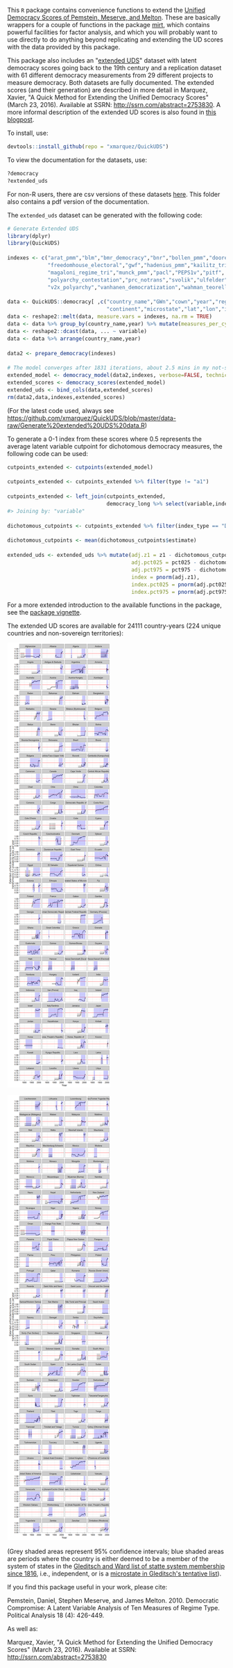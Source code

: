 <!-- README.md is generated from README.Rmd. Please edit that file -->
This `R` package contains convenience functions to extend the [Unified Democracy Scores of Pemstein, Meserve, and Melton](http://www.unified-democracy-scores.org/). These are basically wrappers for a couple of functions in the package [mirt](https://cran.r-project.org/web/packages/mirt/mirt.pdf), which contains powerful facilities for factor analysis, and which you will probably want to use directly to do anything beyond replicating and extending the UD scores with the data provided by this package.

This package also includes an "[extended UDS](https://github.com/xmarquez/QuickUDS/blob/master/csvs-and-pdfs/extended_uds.csv?raw=true)" dataset with latent democracy scores going back to the 19th century and a replication dataset with 61 different democracy measurements from 29 different projects to measure democracy. Both datasets are fully documented. The extended scores (and their generation) are described in more detail in Marquez, Xavier, "A Quick Method for Extending the Unified Democracy Scores" (March 23, 2016). Available at SSRN: <http://ssrn.com/abstract=2753830>. A more informal description of the extended UD scores is also found in [this blogpost](http://abandonedfootnotes.blogspot.co.nz/2016/03/artisanal-democracy-data-quick-and-easy.html).

To install, use:

``` r
devtools::install_github(repo = "xmarquez/QuickUDS")
```

To view the documentation for the datasets, use:

``` r
?democracy
?extended_uds
```

For non-R users, there are csv versions of these datasets [here](https://github.com/xmarquez/QuickUDS/tree/master/csvs-and-pdfs). This folder also contains a pdf version of the documentation.

The `extended_uds` dataset can be generated with the following code:

``` r
# Generate Extended UDS
library(dplyr)
library(QuickUDS)

indexes <- c("arat_pmm","blm","bmr_democracy","bnr","bollen_pmm","doorenspleet","eiu","freedomhouse",
             "freedomhouse_electoral","gwf","hadenius_pmm","kailitz_tri","lied","mainwaring",
             "magaloni_regime_tri","munck_pmm","pacl","PEPS1v","pitf", "polity2",
             "polyarchy_contestation","prc_notrans","svolik","ulfelder","utip_dichotomous_strict",
             "v2x_polyarchy","vanhanen_democratization","wahman_teorell_hadenius")

data <- QuickUDS::democracy[ ,c("country_name","GWn","cown","year","region",
                                "continent","microstate","lat","lon","in_system",indexes)]
data <- reshape2::melt(data, measure.vars = indexes, na.rm = TRUE)
data <- data %>% group_by(country_name,year) %>% mutate(measures_per_cy = n()) %>% ungroup()
data <- reshape2::dcast(data, ... ~ variable)
data <- data %>% arrange(country_name,year)

data2 <- prepare_democracy(indexes)

# The model converges after 1831 iterations, about 2.5 mins in my not-special desktop machine
extended_model <- democracy_model(data2,indexes, verbose=FALSE, technical = list(NCYCLES = 2500)) 
extended_scores <- democracy_scores(extended_model)
extended_uds <- bind_cols(data,extended_scores)
rm(data2,data,indexes,extended_scores)
```

(For the latest code used, always see <https://github.com/xmarquez/QuickUDS/blob/master/data-raw/Generate%20extended%20UDS%20data.R>)

To generate a 0-1 index from these scores where 0.5 represents the average latent variable cutpoint for dichotomous democracy measures, the following code can be used:

``` r
cutpoints_extended <- cutpoints(extended_model)

cutpoints_extended <- cutpoints_extended %>% filter(type != "a1")

cutpoints_extended <- left_join(cutpoints_extended,
                                democracy_long %>% select(variable,index_type) %>% distinct())
#> Joining by: "variable"

dichotomous_cutpoints <- cutpoints_extended %>% filter(index_type == "Dichotomous")

dichotomous_cutpoints <- mean(dichotomous_cutpoints$estimate)

extended_uds <- extended_uds %>% mutate(adj.z1 = z1 - dichotomous_cutpoints, 
                                        adj.pct025 = pct025 - dichotomous_cutpoints, 
                                        adj.pct975 = pct975 - dichotomous_cutpoints,
                                        index = pnorm(adj.z1),
                                        index.pct025 = pnorm(adj.pct025),
                                        index.pct975 = pnorm(adj.pct975))
```

For a more extended introduction to the available functions in the package, see the [package vignette](https://github.com/xmarquez/QuickUDS/tree/master/vignettes).

The extended UD scores are available for 24111 country-years (224 unique countries and non-sovereign territories):

![](README-unnamed-chunk-6-1.png)

![](README-unnamed-chunk-7-1.png)

(Grey shaded areas represent 95% confidence intervals; blue shaded areas are periods where the country is either deemed to be a member of the system of states in the [Gleditsch and Ward list of statte system membership since 1816](http://privatewww.essex.ac.uk/~ksg/statelist.html), i.e., independent, or is a [microstate in Gleditsch's tentative list](http://privatewww.essex.ac.uk/~ksg/statelist.html)).

If you find this package useful in your work, please cite:

Pemstein, Daniel, Stephen Meserve, and James Melton. 2010. Democratic Compromise: A Latent Variable Analysis of Ten Measures of Regime Type. Political Analysis 18 (4): 426-449.

As well as:

Marquez, Xavier, "A Quick Method for Extending the Unified Democracy Scores" (March 23, 2016). Available at SSRN: <http://ssrn.com/abstract=2753830>
